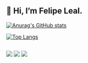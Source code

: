## 👋 Hi, I’m Felipe Leal.

[![Anurag's GitHub stats](https://github-readme-stats.vercel.app/api?username=Felipe-Freitasleal&hide=stars&theme=dark&show_icons=true)](https://github.com/anuraghazra/github-readme-stats)

[![Top Langs](https://github-readme-stats.vercel.app/api/top-langs/?username=Felipe-Freitasleal&theme=dark&layout=compact&hide=shell)](https://github.com/anuraghazra/github-readme-stats)

##

<div>
 <a href = "mailto:felipeleal094@gmail.com"><img src="https://img.shields.io/badge/-Gmail-%23333?style=for-the-badge&logo=gmail&logoColor=white" target="_blank"></a>
  <a href="https://www.linkedin.com/in/felipe-freitas-leal/" target="_blank"><img src="https://img.shields.io/badge/-LinkedIn-%230077B5?style=for-the-badge&logo=linkedin&logoColor=white" target="_blank"></a>
   <a href="https://www.instagram.com/kali_grafia/" target="_blank"><img src="https://img.shields.io/badge/-Instagram-%23E4405F?style=for-the-badge&logo=instagram&logoColor=white" target="_blank"></a>
</div>
